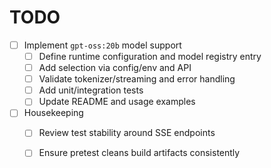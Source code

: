 # TODO

- [ ] Implement `gpt-oss:20b` model support
  - [ ] Define runtime configuration and model registry entry
  - [ ] Add selection via config/env and API
  - [ ] Validate tokenizer/streaming and error handling
  - [ ] Add unit/integration tests
  - [ ] Update README and usage examples

- [ ] Housekeeping
  - [ ] Review test stability around SSE endpoints
  - [ ] Ensure pretest cleans build artifacts consistently

